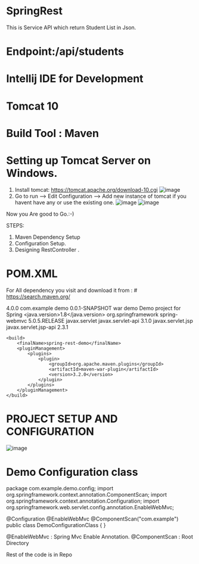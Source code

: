 # SpringRest 

This is Service API which return Student List in Json.
# Endpoint:/api/students
# Intellij IDE for Development
# Tomcat 10
# Build Tool : Maven

# Setting up Tomcat Server on Windows. 
1. Install tomcat: https://tomcat.apache.org/download-10.cgi
![image](https://user-images.githubusercontent.com/32073819/126066834-a8e4d61e-d5f2-4154-9866-30f9e11b791d.png)
2. Go to run --> Edit Configuration --> Add new instance of tomcat if you havent have any or use the existing one.
![image](https://user-images.githubusercontent.com/32073819/126066970-b99ca28e-d71f-472b-926b-a5b905013239.png)
 ![image](https://user-images.githubusercontent.com/32073819/126066990-5c6cad02-4fbe-42bf-9d04-81749260a204.png)
 
Now you Are good to Go.:-)

STEPS: 
1.	Maven Dependency Setup
2.	Configuration Setup.
3.	Designing RestController .

# POM.XML
For All dependency you visit and download it from : # https://search.maven.org/ 

 <?xml version="1.0" encoding="UTF-8"?>
<project xmlns="http://maven.apache.org/POM/4.0.0" xmlns:xsi="http://www.w3.org/2001/XMLSchema-instance"
         xsi:schemaLocation="http://maven.apache.org/POM/4.0.0 https://maven.apache.org/xsd/maven-4.0.0.xsd">
    <modelVersion>4.0.0</modelVersion>
    <groupId>com.example</groupId>
    <artifactId>demo</artifactId>
    <version>0.0.1-SNAPSHOT</version>
    <packaging>war</packaging>
    <name>demo</name>
    <description>Demo project for Spring</description>
    <properties>
        <java.version>1.8</java.version>
    </properties>
    <dependencies>
        <!-- Add Spring MVC and REST support -->
        <dependency>
            <groupId>org.springframework</groupId>
            <artifactId>spring-webmvc</artifactId>
            <version>5.0.5.RELEASE</version>
            <!-- Add Servlet support forSpring's AbstractAnnotationConfigDispatcherServletInitializer -->
        </dependency>
        <dependency>
            <groupId>javax.servlet</groupId>
            <artifactId>javax.servlet-api</artifactId>
            <version>3.1.0</version>
        </dependency>
       <!-- Jackson -->
        <dependency>
            <groupId>javax.servlet.jsp</groupId>
            <artifactId>javax.servlet.jsp-api</artifactId>
            <version>2.3.1</version>
        </dependency>
    </dependencies>
  
    <build>
        <finalName>spring-rest-demo</finalName>
        <pluginManagement>
            <plugins>
                <plugin>
                    <groupId>org.apache.maven.plugins</groupId>
                    <artifactId>maven-war-plugin</artifactId>
                    <version>3.2.0</version>
                </plugin>
            </plugins>
        </pluginManagement>
    </build>
</project>

# PROJECT SETUP AND CONFIGURATION  
 
 ![image](https://user-images.githubusercontent.com/32073819/126065716-bcd0b45a-cc57-4eed-8d7d-f2705fb08acf.png)
 
# Demo Configuration class

package com.example.demo.config;
import org.springframework.context.annotation.ComponentScan;
import org.springframework.context.annotation.Configuration;
import org.springframework.web.servlet.config.annotation.EnableWebMvc;

@Configuration
@EnableWebMvc
@ComponentScan("com.example")
public class DemoConfigurationClass {
}

@EnableWebMvc : Spring Mvc Enable Annotation. 
@ComponentScan : Root Directory


Rest of the code is in Repo
 


